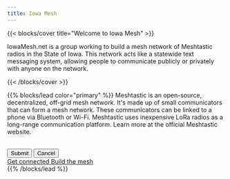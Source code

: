 ```yaml
---
title: Iowa Mesh
---
```


{{< blocks/cover title="Welcome to Iowa Mesh" >}}
<p class="lead mt-5">IowaMesh.net is a group working to build a mesh network of Meshtastic radios in the State of Iowa. This network acts like a statewide text messaging system, allowing people to communicate publicly or privately with anyone on the network.</p>
{{< /blocks/cover >}}

{{% blocks/lead color="primary" %}}
Meshtastic is an open-source, decentralized, off-grid mesh network. It's made up of small communicators that can form a mesh network.
These communicators can be linked to a phone via Bluetooth or Wi-Fi.
Meshtastic uses inexpensive LoRa radios as a long-range communication platform.
Learn more at the official Meshtastic website.

<br>
    <div class="container bg-light justify-content-center">
        <div class="col-md-12 text-center">
            <button type="button" class="btn btn-primary">Submit</button>
            <button type="button" class="btn btn-warning">Cancel</button>
        </div>
    </div>

<div class="row justify-content-center">
<div class="col-md-12 text-center">
<a class="btn btn-lg btn-success me-3 mb-4" href="/docs/getting-started/">Get connected <i class="fas fa-tower-cell ms-2"></i></a><a class="btn btn-lg btn-info me-3 mb-4" href="/docs/hardware/">Build the mesh <i class="fas fa-book ms-2"></i></a>
</div>
</div>
{{% /blocks/lead %}}

<!-- {{% blocks/section %}}
<a class="btn btn-lg btn-success me-3 mb-4" href="/docs/getting-started/">
  Get connected <i class="fas fa-tower-cell ms-2"></i>
</a>
<a class="btn btn-lg btn-info me-3 mb-4" href="/docs/hardware/">
  Build the mesh <i class="fas fa-book ms-2"></i>
</a>
{{% /blocks/section %}}

{{% blocks/section type="row" %}}

{{% blocks/feature icon="fa-solid fa-tower-cell" title="Get connected." url="/docs/getting-started" %}}
Setup your own node
{{% /blocks/feature %}}

{{% blocks/feature icon="fa-solid fa-rss" title="Stay informed."
    url="/blog" %}}
Follow our blog
{{% /blocks/feature %}}

{{% blocks/feature icon="fa-solid fa-circle-nodes" title="Build the mesh."
    url="/nodes" %}}
Connect your nodes to extend our network.
{{% /blocks/feature %}}

{{% /blocks/section %}} -->
